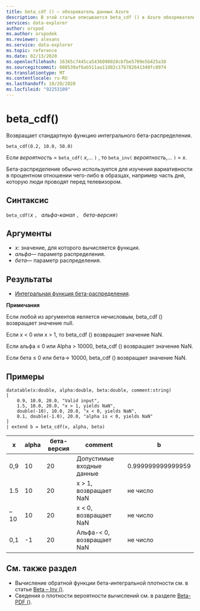 ```yaml
---
title: beta_cdf () — обозреватель данных Azure
description: В этой статье описывается beta_cdf () в Azure обозреватель данных.
services: data-explorer
author: orspod
ms.author: orspodek
ms.reviewer: alexans
ms.service: data-explorer
ms.topic: reference
ms.date: 02/13/2020
ms.openlocfilehash: 16365c7445ca5436098028cbfbe5709e5b425a38
ms.sourcegitcommit: 608539af6ab511aa11d82c17b782641340fc8974
ms.translationtype: MT
ms.contentlocale: ru-RU
ms.lasthandoff: 10/20/2020
ms.locfileid: "92253109"
---
```

# <a name="beta_cdf"></a>beta_cdf()

Возвращает стандартную функцию интегрального бета-распределения.

```kusto
beta_cdf(0.2, 10.0, 50.0)
```

Если *вероятность*  =  `beta_cdf(` *x*,... `)` , то `beta_inv(` *вероятность*,... `)`  =  *x*.

Бета-распределение обычно используется для изучения вариативности в процентном отношении чего-либо в образцах, например часть дня, которую люди проводят перед телевизором.

## <a name="syntax"></a>Синтаксис

`beta_cdf(`*x* `, ` *альфа-канал* `, ` *бета-версия*`)`

## <a name="arguments"></a>Аргументы

* *x*: значение, для которого вычисляется функция.
* *альфа*— параметр распределения.
* *бета*— параметр распределения.

## <a name="returns"></a>Результаты

* [Интегральная функция бета-распределения](https://en.wikipedia.org/wiki/Beta_distribution#Cumulative_distribution_function).

**Примечания**

Если любой из аргументов является нечисловым, beta_cdf () возвращает значение null.

Если x < 0 или x > 1, то beta_cdf () возвращает значение NaN.

Если альфа ≤ 0 или Alpha > 10000, beta_cdf () возвращает значение NaN.

Если бета ≤ 0 или бета-> 10000, beta_cdf () возвращает значение NaN.

## <a name="examples"></a>Примеры

<!-- csl: https://help.kusto.windows.net/Samples -->
```kusto
datatable(x:double, alpha:double, beta:double, comment:string)
[
    0.9, 10.0, 20.0, "Valid input",
    1.5, 10.0, 20.0, "x > 1, yields NaN",
    double(-10), 10.0, 20.0, "x < 0, yields NaN",
    0.1, double(-1.0), 20.0, "alpha is < 0, yields NaN"
]
| extend b = beta_cdf(x, alpha, beta)
```

|x|alpha|бета-версия|comment|b|
|---|---|---|---|---|
|0,9|10|20|Допустимые входные данные|0.999999999999959|
|1.5|10|20|x > 1, возвращает NaN|не число|
|–10|10|20|x < 0, возвращает NaN|не число|
|0,1|-1|20|Альфа-< 0, возвращает NaN|не число|


## <a name="see-also"></a>См. также раздел


* Вычисление обратной функции бета-интегральной плотности см. в статье [Beta – Inv ()](./beta-invfunction.md).
* Сведения о плотности вероятности вычислений см. в разделе [Beta-PDF ()](./beta-pdffunction.md).
